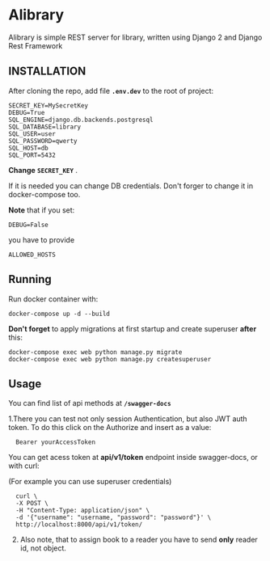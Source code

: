 Alibrary
=============================

Alibrary is simple REST server for library, written using Django 2 and Django Rest Framework

## INSTALLATION

After cloning the repo, add file  **`.env.dev`** to the root of project:

    SECRET_KEY=MySecretKey
    DEBUG=True
    SQL_ENGINE=django.db.backends.postgresql
    SQL_DATABASE=library
    SQL_USER=user
    SQL_PASSWORD=qwerty
    SQL_HOST=db
    SQL_PORT=5432

**Change** **`SECRET_KEY`** .

If it is needed you can change DB credentials. Don't forger to change it in docker-compose too.

**Note** that if you set:

    DEBUG=False
    
you have to provide

    ALLOWED_HOSTS 

## Running

Run docker container with:

    docker-compose up -d --build

**Don't forget** to apply migrations at first startup and create superuser **after** this:

    docker-compose exec web python manage.py migrate
    docker-compose exec web python manage.py createsuperuser
    
## Usage

You can find list of api methods at **`/swagger-docs`**

1.There you can test not only session Authentication, but also JWT auth token. To do this click on the Authorize and insert as a value:
      
      Bearer yourAccessToken

  You can get acess token at **api/v1/token** endpoint inside swagger-docs, or with curl:

  (For example you can use superuser credentials)
    
      curl \
      -X POST \
      -H "Content-Type: application/json" \
      -d '{"username": "username, "password": "password"}' \
      http://localhost:8000/api/v1/token/
    
2. Also note, that to assign book to a reader you have to send **only** reader id, not object.    


    
 
